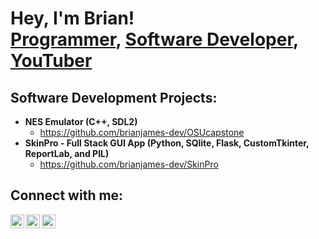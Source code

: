 <h1>Hey, I'm Brian! <br/><a href="https://github.com/brianjames-dev">Programmer</a>, <a href="https://www.linkedin.com/in/brianjames-dev/">Software Developer</a>, <a href="https://www.youtube.com/c/brianallenjames">YouTuber</a></h1>

<h2>Software Development Projects:</h2>

- <b>NES Emulator (C++, SDL2)</b>
  - https://github.com/brianjames-dev/OSUcapstone
- <b>SkinPro - Full Stack GUI App (Python, SQlite, Flask, CustomTkinter, ReportLab, and PIL)</b>
  - https://github.com/brianjames-dev/SkinPro

<h2>Connect with me:</h2>

[<img align="left" alt="Brian James | YouTube" width="22px" src="https://cdn.jsdelivr.net/npm/simple-icons@v3/icons/youtube.svg" />][youtube]
[<img align="left" alt="Brian James | LinkedIn" width="22px" src="https://cdn.jsdelivr.net/npm/simple-icons@v3/icons/linkedin.svg" />][linkedin]
[<img align="left" alt="Brian James | Instagram" width="22px" src="https://cdn.jsdelivr.net/npm/simple-icons@v3/icons/instagram.svg" />][instagram]

[linkedin]: https://linkedin.com/in/brianjames-dev
[instagram]: https://www.instagram.com/brianallenjames
[youtube]: https://www.youtube.com/c/brianallenjames
